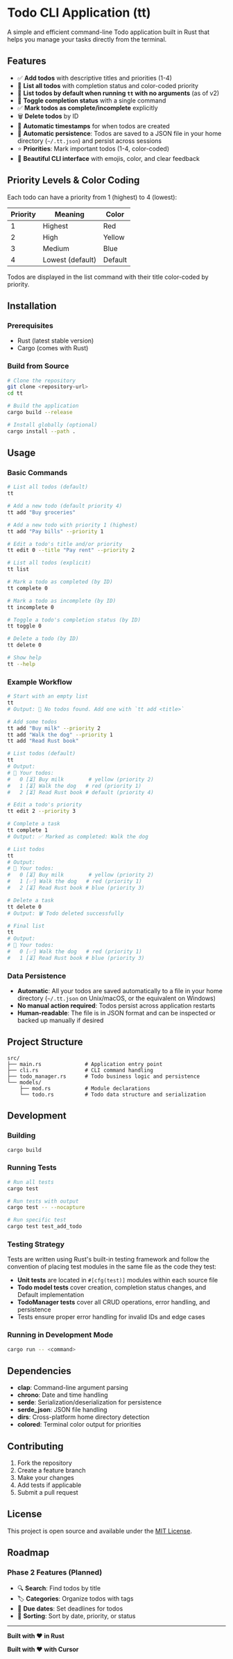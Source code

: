 # Todo CLI Application (tt)

A simple and efficient command-line Todo application built in Rust that helps you manage your tasks directly from the terminal.

## Features

- ✅ **Add todos** with descriptive titles and priorities (1-4)
- 📝 **List all todos** with completion status and color-coded priority
- 🏃 **List todos by default when running `tt` with no arguments** (as of v2)
- 🔄 **Toggle completion status** with a single command
- ✅ **Mark todos as complete/incomplete** explicitly
- 🗑️ **Delete todos** by ID
- 📅 **Automatic timestamps** for when todos are created
- 💾 **Automatic persistence**: Todos are saved to a JSON file in your home directory (`~/.tt.json`) and persist across sessions
- ⭐ **Priorities**: Mark important todos (1-4, color-coded)
- 🎨 **Beautiful CLI interface** with emojis, color, and clear feedback

## Priority Levels & Color Coding

Each todo can have a priority from 1 (highest) to 4 (lowest):

| Priority | Meaning         | Color   |
|----------|----------------|---------|
| 1        | Highest        | Red     |
| 2        | High           | Yellow  |
| 3        | Medium         | Blue    |
| 4        | Lowest (default)| Default |

Todos are displayed in the list command with their title color-coded by priority.

## Installation

### Prerequisites
- Rust (latest stable version)
- Cargo (comes with Rust)

### Build from Source
```bash
# Clone the repository
git clone <repository-url>
cd tt

# Build the application
cargo build --release

# Install globally (optional)
cargo install --path .
```

## Usage

### Basic Commands

```bash
# List all todos (default)
tt

# Add a new todo (default priority 4)
tt add "Buy groceries"

# Add a new todo with priority 1 (highest)
tt add "Pay bills" --priority 1

# Edit a todo's title and/or priority
tt edit 0 --title "Pay rent" --priority 2

# List all todos (explicit)
tt list

# Mark a todo as completed (by ID)
tt complete 0

# Mark a todo as incomplete (by ID)
tt incomplete 0

# Toggle a todo's completion status (by ID)
tt toggle 0

# Delete a todo (by ID)
tt delete 0

# Show help
tt --help
```

### Example Workflow

```bash
# Start with an empty list
tt
# Output: 📝 No todos found. Add one with `tt add <title>`

# Add some todos
tt add "Buy milk" --priority 2
tt add "Walk the dog" --priority 1
tt add "Read Rust book"

# List todos (default)
tt
# Output:
# 📝 Your todos:
#   0 [⏳] Buy milk        # yellow (priority 2)
#   1 [⏳] Walk the dog   # red (priority 1)
#   2 [⏳] Read Rust book # default (priority 4)

# Edit a todo's priority
tt edit 2 --priority 3

# Complete a task
tt complete 1
# Output: ✅ Marked as completed: Walk the dog

# List todos
tt
# Output:
# 📝 Your todos:
#   0 [⏳] Buy milk        # yellow (priority 2)
#   1 [✅] Walk the dog   # red (priority 1)
#   2 [⏳] Read Rust book # blue (priority 3)

# Delete a task
tt delete 0
# Output: 🗑️ Todo deleted successfully

# Final list
tt
# Output:
# 📝 Your todos:
#   0 [✅] Walk the dog   # red (priority 1)
#   1 [⏳] Read Rust book # blue (priority 3)
```

### Data Persistence

- **Automatic**: All your todos are saved automatically to a file in your home directory (`~/.tt.json` on Unix/macOS, or the equivalent on Windows)
- **No manual action required**: Todos persist across application restarts
- **Human-readable**: The file is in JSON format and can be inspected or backed up manually if desired

## Project Structure

```
src/
├── main.rs              # Application entry point
├── cli.rs               # CLI command handling
├── todo_manager.rs      # Todo business logic and persistence
└── models/
    ├── mod.rs           # Module declarations
    └── todo.rs          # Todo data structure and serialization
```

## Development

### Building
```bash
cargo build
```

### Running Tests
```bash
# Run all tests
cargo test

# Run tests with output
cargo test -- --nocapture

# Run specific test
cargo test test_add_todo
```

### Testing Strategy
Tests are written using Rust's built-in testing framework and follow the convention of placing test modules in the same file as the code they test:

- **Unit tests** are located in `#[cfg(test)]` modules within each source file
- **Todo model tests** cover creation, completion status changes, and Default implementation
- **TodoManager tests** cover all CRUD operations, error handling, and persistence
- Tests ensure proper error handling for invalid IDs and edge cases

### Running in Development Mode
```bash
cargo run -- <command>
```

## Dependencies

- **clap**: Command-line argument parsing
- **chrono**: Date and time handling
- **serde**: Serialization/deserialization for persistence
- **serde_json**: JSON file handling
- **dirs**: Cross-platform home directory detection
- **colored**: Terminal color output for priorities

## Contributing

1. Fork the repository
2. Create a feature branch
3. Make your changes
4. Add tests if applicable
5. Submit a pull request

## License

This project is open source and available under the [MIT License](LICENSE).

## Roadmap

### Phase 2 Features (Planned)
- 🔍 **Search**: Find todos by title
- 🏷️ **Categories**: Organize todos with tags
- 📅 **Due dates**: Set deadlines for todos
- 🔄 **Sorting**: Sort by date, priority, or status

---

**Built with ❤️ in Rust** 

**Built with ❤️ with Cursor** 